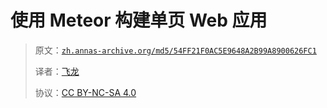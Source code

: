 # 使用 Meteor 构建单页 Web 应用

> 原文：[`zh.annas-archive.org/md5/54FF21F0AC5E9648A2B99A8900626FC1`](https://zh.annas-archive.org/md5/54FF21F0AC5E9648A2B99A8900626FC1)
> 
> 译者：[飞龙](https://github.com/wizardforcel)
> 
> 协议：[CC BY-NC-SA 4.0](http://creativecommons.org/licenses/by-nc-sa/4.0/)